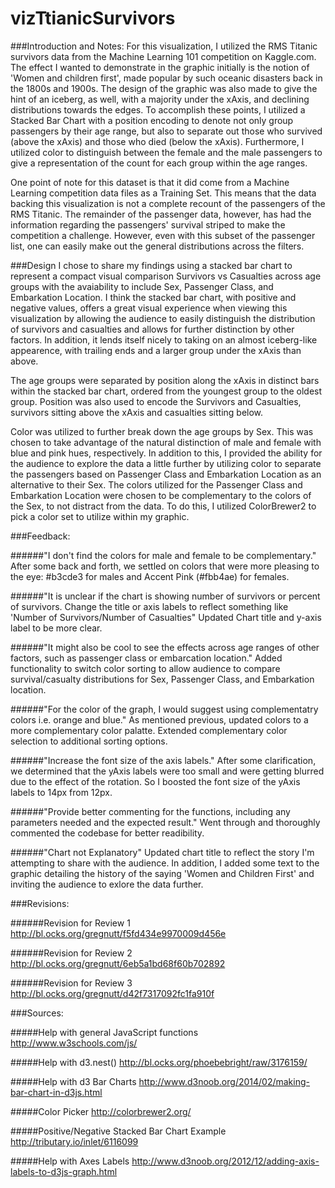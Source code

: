 # vizTtianicSurvivors


###Introduction and Notes:
For this visualization, I utilized the RMS Titanic survivors data from the Machine Learning 101 competition on Kaggle.com.  The effect I wanted to demonstrate in the graphic initially is the notion of 'Women and children first', made popular by such oceanic disasters back in the 1800s and 1900s.  The design of the graphic was also made to give the hint of an iceberg, as well, with a majority under the xAxis, and declining distributions towards the edges.  To accomplish these points, I utilized a Stacked Bar Chart with a position encoding to denote not only group passengers by their age range, but also to separate out those who survived (above the xAxis) and those who died (below the xAxis).  Furthermore, I utilized color to distinguish between the female and the male passengers to give a representation of the count for each group within the age ranges.

One point of note for this dataset is that it did come from a Machine Learning competition data files as a Training Set.  This means that the data backing this visualization is not a complete recount of the passengers of the RMS Titanic.  The remainder of the passenger data, however, has had the information regarding the passengers' survival striped to make the competition a challenge.  However, even with this subset of the passenger list, one can easily make out the general distributions across the filters.

###Design
I chose to share my findings using a stacked bar chart to represent a compact visual comparison Survivors vs Casualties across age groups with the avaiability to include Sex, Passenger Class, and Embarkation Location.  I think the stacked bar chart, with positive and negative values, offers a great visual experience when viewing this visualization by allowing the audience to easily distinguish the distribution of survivors and casualties and allows for further distinction by other factors.  In addition, it lends itself nicely to taking on an almost iceberg-like appearence, with trailing ends and a larger group under the xAxis than above.

The age groups were separated by position along the xAxis in distinct bars within the stacked bar chart, ordered from the youngest group to the oldest group.  Position was also used to encode the Survivors and Casualties, survivors sitting above the xAxis and casualties sitting below.

Color was utilized to further break down the age groups by Sex.  This was chosen to take advantage of the natural distinction of male and female with blue and pink hues, respectively.  In addition to this, I provided the ability for the audience to explore the data a little further by utilizing color to separate the passengers based on Passenger Class and Embarkation Location as an alternative to their Sex.  The colors utilized for the Passenger Class and Embarkation Location were chosen to be complementary to the colors of the Sex, to not distract from the data.  To do this, I utilized ColorBrewer2 to pick a color set to utilize within my graphic.

###Feedback:

######"I don't find the colors for male and female to be complementary."
After some back and forth, we settled on colors that were more pleasing to the eye: #b3cde3 for males and Accent Pink (#fbb4ae) for females.

######"It is unclear if the chart is showing number of survivors or percent of survivors.  Change the title or axis labels to reflect something like 'Number of Survivors/Number of Casualties"
Updated Chart title and y-axis label to be more clear.

######"It might also be cool to see the effects across age ranges of other factors, such as passenger class or embarcation location."
Added functionality to switch color sorting to allow audience to compare survival/casualty distributions for Sex, Passenger Class, and Embarkation location.

######"For the color of the graph, I would suggest using complementatry colors i.e. orange and blue."
As mentioned previous, updated colors to a more complementary color palatte.  Extended complementary color selection to additional sorting options.

######"Increase the font size of the axis labels."
After some clarification, we determined that the yAxis labels were too small and were getting blurred due to the effect of the rotation.  So I boosted the font size of the yAxis labels to 14px from 12px.

######"Provide better commenting for the functions, including any parameters needed and the expected result."
Went through and thoroughly commented the codebase for better readibility.

######"Chart not Explanatory"
Updated chart title to reflect the story I'm attempting to share with the audience.  In addition, I added some text to the graphic detailing the history of the saying 'Women and Children First' and inviting the audience to exlore the data further.

###Revisions:

######Revision for Review 1
http://bl.ocks.org/gregnutt/f5fd434e9970009d456e

######Revision for Review 2
http://bl.ocks.org/gregnutt/6eb5a1bd68f60b702892

######Revision for Review 3
http://bl.ocks.org/gregnutt/d42f7317092fc1fa910f

###Sources:

#####Help with general JavaScript functions
http://www.w3schools.com/js/

#####Help with d3.nest()
http://bl.ocks.org/phoebebright/raw/3176159/

#####Help with d3 Bar Charts
http://www.d3noob.org/2014/02/making-bar-chart-in-d3js.html

#####Color Picker
http://colorbrewer2.org/

#####Positive/Negative Stacked Bar Chart Example
http://tributary.io/inlet/6116099

#####Help with Axes Labels
http://www.d3noob.org/2012/12/adding-axis-labels-to-d3js-graph.html


